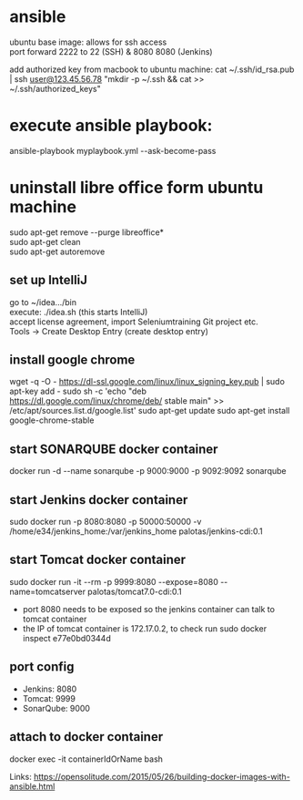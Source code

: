 # ansible
ubuntu base image: allows for ssh access <br>
port forward 2222 to 22 (SSH) & 8080 8080 (Jenkins)

add authorized key from macbook to ubuntu machine: cat ~/.ssh/id_rsa.pub | ssh user@123.45.56.78 "mkdir -p ~/.ssh && cat >>  ~/.ssh/authorized_keys"


# execute ansible playbook: 
ansible-playbook myplaybook.yml --ask-become-pass

# uninstall libre office form ubuntu machine
sudo apt-get remove --purge libreoffice* <br>
sudo apt-get clean <br>
sudo apt-get autoremove <br>

## set up IntelliJ
go to ~/idea.../bin <br>
execute: ./idea.sh (this starts IntelliJ) <br>
accept license agreement, import Seleniumtraining Git project etc. <br>
Tools -> Create Desktop Entry (create desktop entry) 

## install google chrome 
wget -q -O - https://dl-ssl.google.com/linux/linux_signing_key.pub | sudo apt-key add - 
sudo sh -c 'echo "deb https://dl.google.com/linux/chrome/deb/ stable main" >> /etc/apt/sources.list.d/google.list'
sudo apt-get update
sudo apt-get install google-chrome-stable

## start SONARQUBE docker container 
docker run -d --name sonarqube -p 9000:9000 -p 9092:9092 sonarqube

## start Jenkins docker container 
sudo docker run -p 8080:8080 -p 50000:50000 -v /home/e34/jenkins_home:/var/jenkins_home palotas/jenkins-cdi:0.1

## start Tomcat docker container
sudo docker run -it --rm -p 9999:8080 --expose=8080 --name=tomcatserver palotas/tomcat7.0-cdi:0.1 
- port 8080 needs to be exposed so the jenkins container can talk to tomcat container 
- the IP of tomcat container is 172.17.0.2, to check run sudo docker inspect e77e0bd0344d

## port config
- Jenkins: 8080
- Tomcat: 9999
- SonarQube: 9000


## attach to docker container 
docker exec -it containerIdOrName bash


Links: 
https://opensolitude.com/2015/05/26/building-docker-images-with-ansible.html




